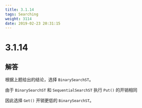 ```yaml
---
title: 3.1.14
tags: Searching
weight: 3114
date: 2019-02-23 20:31:15
---
```


# 3.1.14


## 解答

根据上题给出的结论，选择 `BinarySearchST`。

由于 `BinarySearchST` 和 `SequentialSearchST` 执行 `Put()` 的开销相同

因此选择 `Get()` 开销更低的 `BinarySearchST`。
